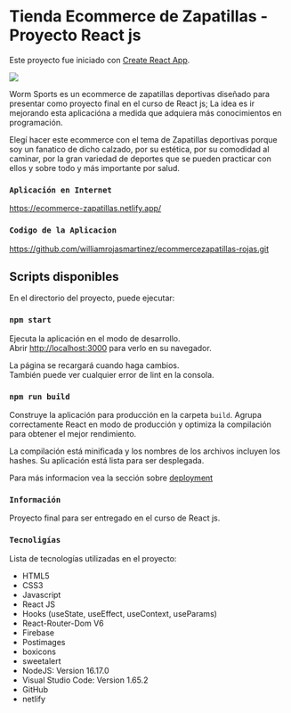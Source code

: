 # Tienda Ecommerce de Zapatillas - Proyecto React js

Este proyecto fue iniciado con [Create React App](https://github.com/facebook/create-react-app).

![](/ecommerceTenis.gif "")

Worm Sports es un ecommerce de zapatillas deportivas diseñado para presentar como proyecto final en el curso de React js; La idea es ir mejorando esta aplicacióna a medida que adquiera más conocimientos en programación.

Elegí hacer este ecommerce con el tema de Zapatillas deportivas porque soy un fanatico de dicho calzado, por su estética, por su comodidad al caminar, por la gran variedad de deportes que se pueden practicar con ellos y sobre todo y más importante por salud.


### `Aplicación en Internet`
https://ecommerce-zapatillas.netlify.app/

### `Codigo de la Aplicacion`
https://github.com/williamrojasmartinez/ecommercezapatillas-rojas.git

## Scripts disponibles

En el directorio del proyecto, puede ejecutar:

### `npm start`

Ejecuta la aplicación en el modo de desarrollo.\
Abrir [http://localhost:3000](http://localhost:3000) para verlo en su navegador.

La página se recargará cuando haga cambios.\
También puede ver cualquier error de lint en la consola.


### `npm run build`

Construye la aplicación para producción en la carpeta `build`.
Agrupa correctamente React en modo de producción y optimiza la compilación para obtener el mejor rendimiento.

La compilación está minificada y los nombres de los archivos incluyen los hashes.
Su aplicación está lista para ser desplegada.

Para más informacion vea la sección sobre [deployment](https://facebook.github.io/create-react-app/docs/deployment) 

### `Información` 
Proyecto final para ser entregado en el curso de React js.

### `Tecnoligías`
Lista de tecnologías utilizadas en el proyecto:

- HTML5
- CSS3
- Javascript
- React JS
- Hooks (useState, useEffect, useContext, useParams)
- React-Router-Dom V6
- Firebase
- Postimages
- boxicons
- sweetalert
- NodeJS: Version 16.17.0
- Visual Studio Code: Version 1.65.2
- GitHub
- netlify


